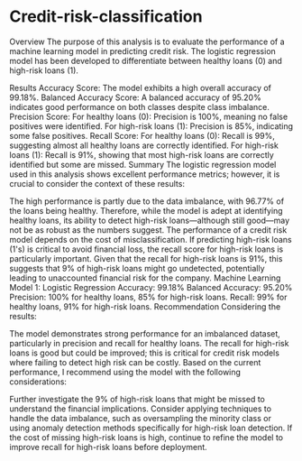 # Credit-risk-classification

Overview
The purpose of this analysis is to evaluate the performance of a machine learning model in predicting credit risk. The logistic regression model has been developed to differentiate between healthy loans (0) and high-risk loans (1).

Results
Accuracy Score: The model exhibits a high overall accuracy of 99.18%.
Balanced Accuracy Score: A balanced accuracy of 95.20% indicates good performance on both classes despite class imbalance.
Precision Score:
For healthy loans (0): Precision is 100%, meaning no false positives were identified.
For high-risk loans (1): Precision is 85%, indicating some false positives.
Recall Score:
For healthy loans (0): Recall is 99%, suggesting almost all healthy loans are correctly identified.
For high-risk loans (1): Recall is 91%, showing that most high-risk loans are correctly identified but some are missed.
Summary
The logistic regression model used in this analysis shows excellent performance metrics; however, it is crucial to consider the context of these results:

The high performance is partly due to the data imbalance, with 96.77% of the loans being healthy. Therefore, while the model is adept at identifying healthy loans, its ability to detect high-risk loans—although still good—may not be as robust as the numbers suggest.
The performance of a credit risk model depends on the cost of misclassification. If predicting high-risk loans (1's) is critical to avoid financial loss, the recall score for high-risk loans is particularly important.
Given that the recall for high-risk loans is 91%, this suggests that 9% of high-risk loans might go undetected, potentially leading to unaccounted financial risk for the company.
Machine Learning Model 1: Logistic Regression
Accuracy: 99.18%
Balanced Accuracy: 95.20%
Precision: 100% for healthy loans, 85% for high-risk loans.
Recall: 99% for healthy loans, 91% for high-risk loans.
Recommendation
Considering the results:

The model demonstrates strong performance for an imbalanced dataset, particularly in precision and recall for healthy loans.
The recall for high-risk loans is good but could be improved; this is critical for credit risk models where failing to detect high risk can be costly.
Based on the current performance, I recommend using the model with the following considerations:

Further investigate the 9% of high-risk loans that might be missed to understand the financial implications.
Consider applying techniques to handle the data imbalance, such as oversampling the minority class or using anomaly detection methods specifically for high-risk loan detection.
If the cost of missing high-risk loans is high, continue to refine the model to improve recall for high-risk loans before deployment.
